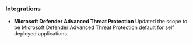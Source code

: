 
### Integrations
- __Microsoft Defender Advanced Threat Protection__
Updated the scope to be Microsoft Defender Advanced Threat Protection default for self deployed applications. 
